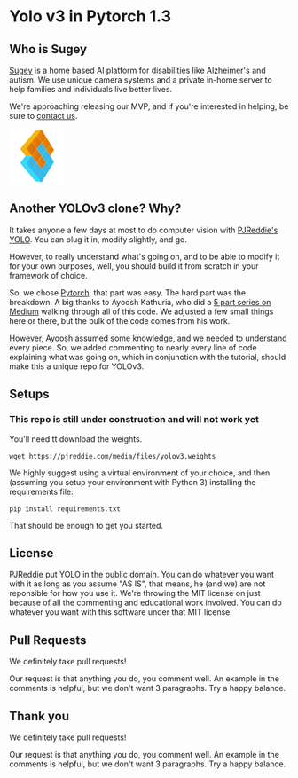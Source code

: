 # Yolo v3 in Pytorch 1.3

## Who is Sugey

[Sugey](https://sugeyone.com) is a home based AI platform for disabilities like Alzheimer's and autism. We use unique camera systems and a private in-home server to help families and individuals live better lives.

We're approaching releasing our MVP, and if you're interested in helping, be sure to [contact us](https://sugeyone.com/contact).

<img src="images/sugey-logo.png" data-canonical-src="images/sugey-logo.png" width="100" height="100" />

## Another YOLOv3 clone? Why?

It takes anyone a few days at most to do computer vision with [PJReddie's YOLO](https://pjreddie.com/darknet/yolo/). You can plug it in, modify slightly, and go.

However, to really understand what's going on, and to be able to modify it for your own purposes, well, you should build it from scratch in your framework of choice.

So, we chose [Pytorch](https://pytorch.org/), that part was easy. The hard part was the breakdown. A big thanks to Ayoosh Kathuria, who did a [5 part series on Medium](https://blog.paperspace.com/how-to-implement-a-yolo-object-detector-in-pytorch/) walking through all of this code. We adjusted a few small things here or there, but the bulk of the code comes from his work.

However, Ayoosh assumed some knowledge, and we needed to understand every piece. So, we added commenting to nearly every line of code explaining what was going on, which in conjunction with the tutorial, should make this a unique repo for YOLOv3.

## Setups

### This repo is still under construction and will not work yet

You'll need tt download the weights.

```
wget https://pjreddie.com/media/files/yolov3.weights
```

We highly suggest using a virtual environment of your choice, and then (assuming you setup your environment with Python 3) installing the requirements file:

```
pip install requirements.txt
```

That should be enough to get you started.

## License

PJReddie put YOLO in the public domain. You can do whatever you
want with it as long as you assume "AS IS", that means, he (and we) are not reponsible for how you use it. We're throwing the MIT license on just because of all the commenting and educational work involved. You can do whatever you want with this software under that MIT license.

## Pull Requests

We definitely take pull requests!

Our request is that anything you do, you comment well. An example in the comments is helpful, but we don't want 3 paragraphs. Try a happy balance.

## Thank you

We definitely take pull requests!

Our request is that anything you do, you comment well. An example in the comments is helpful, but we don't want 3 paragraphs. Try a happy balance.
